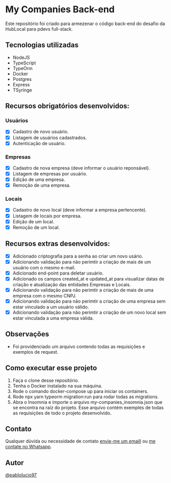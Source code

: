 # My Companies Back-end

Este repositório foi criado para armezenar o código back-end do desafio da HubLocal para pdevs full-stack.

## Tecnologias utilizadas

- NodeJS
- TypeScript
- TypeOrm
- Docker
- Postgres
- Express
- TSyringe

## Recursos obrigatórios desenvolvidos:

### Usuários

- [x] Cadastro de novo usuário.
- [x] Listagem de usuários cadastrados.
- [x] Autenticação de usuário.

### Empresas

- [x] Cadastro de nova empresa (deve informar o usuário reponsável).
- [x] Listagem de empresas por usuário.
- [x] Edição de uma empresa.
- [x] Remoção de uma empresa.

### Locais

- [x] Cadastro de novo local (deve informar a empresa pertencente).
- [x] Listagem de locais por empresa.
- [x] Edição de um local.
- [x] Remoção de um local.

## Recursos extras desenvolvidos:

- [x] Adicionado criptografia para a senha ao criar um novo usário.
- [x] Adicionando validação para não perimtir a criação de mais de um usuário com o mesmo e-mail.
- [x] Adicionado end-point para deletar usuário.
- [x] Adicionado os campos created_at e updated_at para visualizar datas de criação e atualização das entidades Empresas e Locais.
- [x] Adicionando validação para não perimtir a criação de mais de uma empresa com o mesmo CNPJ.
- [x] Adicionando validação para não perimtir a criação de uma empresa sem estar vinculado a um usuário válido.
- [x] Adicionando validação para não perimtir a criação de um novo local sem estar vinculada a uma empresa válida.

## Observações

- Foi providenciado um arquivo contendo todas as requisições e exemplos de request.

## Como executar esse projeto

1. Faça o clone desse repositório.
2. Tenha o Docker instalado na sua máquina.
3. Rode o comando docker-compose up para iniciar os containers.
4. Rode npx yarn typeorm migration:run para rodar todas as migrations.
5. Abra o Insomnia e importe o arquivo my-companies_insomnia.json que se encontra na raíz do projeto. Esse arquivo contém exemples de todas as requisições de todo o projeto desenvolvido.

## Contato

Qualquer dúvida ou necessidade de contato [envie-me um emaill](mailto:pablolucio_@hotmail.com) ou [me contate no Whatsapp](https://wa.me/31985187963).


## Autor
[@pablolucio97](https://www.github.com/pablolucio97)




